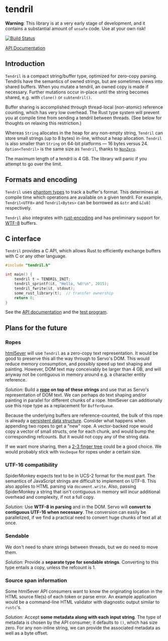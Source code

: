 # tendril

**Warning**: This library is at a very early stage of development, and it
contains a substantial amount of `unsafe` code. Use at your own risk!

[![Build Status](https://travis-ci.org/servo/tendril.svg?branch=master)](https://travis-ci.org/servo/tendril)

[API Documentation](https://kmcallister.github.io/docs/tendril/tendril/index.html)

## Introduction

`Tendril` is a compact string/buffer type, optimized for zero-copy parsing.
Tendrils have the semantics of owned strings, but are sometimes views into
shared buffers. When you mutate a tendril, an owned copy is made if necessary.
Further mutations occur in-place until the string becomes shared, e.g. with
`clone()` or `subtendril()`.

Buffer sharing is accomplished through thread-local (non-atomic) reference
counting, which has very low overhead. The Rust type system will prevent
you at compile time from sending a tendril between threads. (See below
for thoughts on relaxing this restriction.)

Whereas `String` allocates in the heap for any non-empty string, `Tendril` can
store small strings (up to 8 bytes) in-line, without a heap allocation.
`Tendril` is also smaller than `String` on 64-bit platforms — 16 bytes versus
24. `Option<Tendril>` is the same size as `Tendril`, thanks to
[`NonZero`][NonZero].

The maximum length of a tendril is 4 GB. The library will panic if you attempt
to go over the limit.

## Formats and encoding

`Tendril` uses [phantom types](http://rustbyexample.com/generics/phantom.html)
to track a buffer's format. This determines at compile time which
operations are available on a given tendril. For example, `Tendril<UTF8>` and
`Tendril<Bytes>` can be borrowed as `&str` and `&[u8]` respectively.

`Tendril` also integrates with
[rust-encoding](https://github.com/lifthrasiir/rust-encoding) and has
preliminary support for [WTF-8][] buffers.

## C interface

`Tendril` provides a C API, which allows Rust to efficiently exchange buffers
with C or any other language.

```c
#include "tendril.h"

int main() {
    tendril t = TENDRIL_INIT;
    tendril_sprintf(&t, "Hello, %d!\n", 2015);
    tendril_fwrite(&t, stdout);
    some_rust_library(t);  // transfer ownership
    return 0;
}
```

See the [API documentation](https://github.com/kmcallister/tendril/blob/master/capi/include/tendril.h#L18)
and the [test program](https://github.com/kmcallister/tendril/blob/master/capi/ctest/test.c).

## Plans for the future

### Ropes

[html5ever][] will use `Tendril` as a zero-copy text representation. It would
be good to preserve this all the way through to Servo's DOM. This would reduce
memory consumption, and possibly speed up text shaping and painting. However,
DOM text may conceivably be larger than 4 GB, and will anyway not be contiguous
in memory around e.g. a character entity reference.

*Solution:* Build a **[rope][] on top of these strings** and use that as
Servo's representation of DOM text. We can perhaps do text shaping and/or
painting in parallel for different chunks of a rope. html5ever can additionally
use this rope type as a replacement for `BufferQueue`.

Because the underlying buffers are reference-counted, the bulk of this rope
is already a [persistent data structure][]. Consider what happens when
appending two ropes to get a "new" rope. A vector-backed rope would copy a
vector of small structs, one for each chunk, and would bump the corresponding
refcounts. But it would not copy any of the string data.

If we want more sharing, then a [2-3 finger tree][] could be a good choice.
We would probably stick with `VecDeque` for ropes under a certain size.

### UTF-16 compatibility

SpiderMonkey expects text to be in UCS-2 format for the most part. The
semantics of JavaScript strings are difficult to implement on UTF-8. This also
applies to HTML parsing via `document.write`. Also, passing SpiderMonkey a
string that isn't contiguous in memory will incur additional overhead and
complexity, if not a full copy.

*Solution:* Use **WTF-8 in parsing** and in the DOM. Servo will **convert to
contiguous UTF-16 when necessary**.  The conversion can easily be parallelized,
if we find a practical need to convert huge chunks of text all at once.

### Sendable

We don't need to share strings between threads, but we do need to move them.

*Solution:* Provide a **separate type for sendable strings**. Converting to
this type entails a copy, unless the refcount is 1.

### Source span information

Some html5ever API consumers want to know the originating location in the HTML
source file(s) of each token or parse error. An example application would be a
command-line HTML validator with diagnostic output similar to `rustc`'s.

*Solution:* Accept **some metadata along with each input string**. The type of
metadata is chosen by the API consumer; it defaults to `()`, which has size
zero. For any non-inline string, we can provide the associated metadata as well
as a byte offset.

[NonZero]: http://doc.rust-lang.org/core/nonzero/struct.NonZero.html
[html5ever]: https://github.com/servo/html5ever
[WTF-8]: http://simonsapin.github.io/wtf-8/
[rope]: http://en.wikipedia.org/wiki/Rope_%28data_structure%29
[persistent data structure]: http://en.wikipedia.org/wiki/Persistent_data_structure
[2-3 finger tree]: http://staff.city.ac.uk/~ross/papers/FingerTree.html
